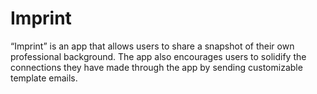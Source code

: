 # Imprint
“Imprint” is an app that allows users to share a snapshot of their own professional background. The app also encourages users to solidify the connections they have made through the app by sending customizable template emails.
